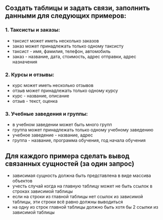 ## Создать таблицы и задать связи, заполнить данными для следующих примеров:

### 1. Таксисты и заказы:
- таксист может иметь несколько заказов
- заказ может принадлежать только одному таксисту
- таксист - имя, фамилия, телефон, автомобиль
- заказ - название, дата, стоимость, адрес отправки, адрес назначения

### 2. Курсы и отзывы:
- курс может иметь несколько отзывов
- отзыв может принадлежать только одному курсу
- курс - название, описание
- отзыв - текст, оценка

### 3. Учебные заведения и группы:
- в учебном заведении может быть много групп
- группа может принадлежать только одному учебному заведению
- учебное заведение - название, адрес
- группа - название, программа обучения, год начала обучения

## Для каждого примера сделать вывод связанных сущностей (за один запрос)
- зависимая сущность должна быть представлена в виде массива объектов
- учесть случай когда на главную таблицу может не быть ссылок в строках зависимой таблицы
- если на строки из главной таблицы нет ссылок из зависимой таблицы, эти строки всё равно должны выводиться
- на одну из строк главной таблицы должно быть хотя бы 2 ссылки из зависимой таблицы

